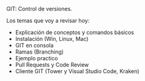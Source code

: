 GIT: Control de versiones.

Los temas que voy a revisar hoy:

- Explicación de conceptos y comandos básicos
- Instalación (Win, Linux, Mac)
- GIT en consola
- Ramas (Branching)
- Ejemplo practico
- Pull Requests y Code Review
- Cliente GIT (Tower y Visual Studio Code, Kraken)

